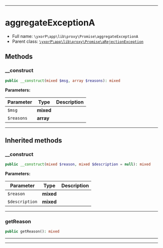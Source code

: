 ***

# aggregateExceptionA





* Full name: `\yxorP\app\lib\proxy\Promise\aggregateExceptionA`
* Parent class: [`\yxorP\app\lib\proxy\Promise\aRejectionException`](./aRejectionException.md)




## Methods


### __construct



```php
public __construct(mixed $msg, array $reasons): mixed
```








**Parameters:**

| Parameter | Type | Description |
|-----------|------|-------------|
| `$msg` | **mixed** |  |
| `$reasons` | **array** |  |




***


## Inherited methods


### __construct



```php
public __construct(mixed $reason, mixed $description = null): mixed
```








**Parameters:**

| Parameter | Type | Description |
|-----------|------|-------------|
| `$reason` | **mixed** |  |
| `$description` | **mixed** |  |




***

### getReason



```php
public getReason(): mixed
```











***


***

